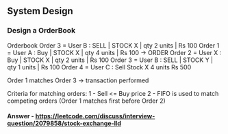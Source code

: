 ## System Design

### Design a OrderBook 

Orderbook
Order 3 = User B : SELL | STOCK X | qty 2 units | Rs 100
Order 1 = User A : Buy | STOCK X | qty 4 units | Rs 100 -> ORDER
Order 2 = User X : Buy | STOCK X | qty 2 units | Rs 100
Order 3 = User B : SELL | STOCK Y | qty 1 units | Rs 100
Order 4 = User C : Sell Stock X 4 units Rs 500
 
Order 1 matches Order 3 -> transaction performed
 
Criteria for matching orders:
1 - Sell <= Buy price
2 - FIFO is used to match competing orders (Order 1 matches first before Order 2)

#### Answer - https://leetcode.com/discuss/interview-question/2079858/stock-exchange-lld
